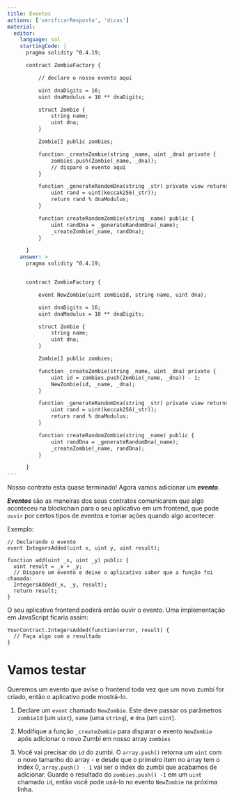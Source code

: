 ```yaml
---
title: Eventos
actions: ['verificarResposta', 'dicas']
material:
  editor:
    language: sol
    startingCode: |
      pragma solidity ^0.4.19;

      contract ZombieFactory {

          // declare o nosso evento aqui

          uint dnaDigits = 16;
          uint dnaModulus = 10 ** dnaDigits;

          struct Zombie {
              string name;
              uint dna;
          }

          Zombie[] public zombies;

          function _createZombie(string _name, uint _dna) private {
              zombies.push(Zombie(_name, _dna));
              // dispare o evento aqui
          } 

          function _generateRandomDna(string _str) private view returns (uint) {
              uint rand = uint(keccak256(_str));
              return rand % dnaModulus;
          }

          function createRandomZombie(string _name) public {
              uint randDna = _generateRandomDna(_name);
              _createZombie(_name, randDna);
          }

      }
    answer: >
      pragma solidity ^0.4.19;


      contract ZombieFactory {

          event NewZombie(uint zombieId, string name, uint dna);

          uint dnaDigits = 16;
          uint dnaModulus = 10 ** dnaDigits;

          struct Zombie {
              string name;
              uint dna;
          }

          Zombie[] public zombies;

          function _createZombie(string _name, uint _dna) private {
              uint id = zombies.push(Zombie(_name, _dna)) - 1;
              NewZombie(id, _name, _dna);
          } 

          function _generateRandomDna(string _str) private view returns (uint) {
              uint rand = uint(keccak256(_str));
              return rand % dnaModulus;
          }

          function createRandomZombie(string _name) public {
              uint randDna = _generateRandomDna(_name);
              _createZombie(_name, randDna);
          }

      }
---
```


Nosso contrato esta quase terminado! Agora vamos adicionar um **_evento_**.

**_Eventos_** são as maneiras dos seus contratos comunicarem que algo aconteceu na blockchain para o seu aplicativo em um frontend, que pode `ouvir` por certos tipos de eventos e tomar ações quando algo acontecer.

Exemplo:

```
// Declarando o evento
event IntegersAdded(uint x, uint y, uint result);

function add(uint _x, uint _y) public {
  uint result = _x + _y;
  // Dispare um evento e deixe o aplicativo saber que a função foi chamada:
  IntegersAdded(_x, _y, result);
  return result;
}
```

O seu aplicativo frontend poderá então ouvir o evento. Uma implementação em JavaScript ficaria assim:

```
YourContract.IntegersAdded(function(error, result) {
  // Faça algo com o resultado
}
```

# Vamos testar

Queremos um evento que avise o frontend toda vez que um novo zumbi for criado, então o aplicativo pode mostrá-lo.

1. Declare um `event` chamado `NewZombie`. Este deve passar os parâmetros `zombieId` (um `uint`), `name` (uma `string`), e `dna` (um `uint`).

2. Modifique a função `_createZombie` para disparar o evento `NewZombie` após adicionar o novo Zumbi em nosso array `zombies`

3. Você vai precisar do `id` do zumbi. O `array.push()` retorna um `uint` com o novo tamanho do array - e desde que o primeiro item no array tem o index 0, `array.push() - 1` vai ser o index do zumbi que acabamos de adicionar. Guarde o resultado do `zombies.push() -1` em um `uint` chamado `id`, então você pode usá-lo no evento `NewZombie` na próxima linha.
